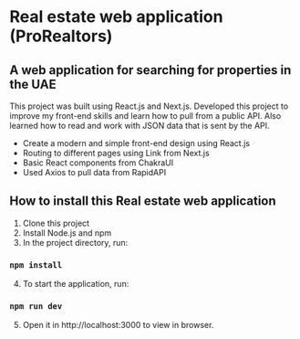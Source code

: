 # Real estate web application (ProRealtors)

## A web application for searching for properties in the UAE

This project was built using React.js and Next.js. Developed this project to improve my front-end skills and learn how to pull from a public API.
Also learned how to read and work with JSON data that is sent by the API.

- Create a modern and simple front-end design using React.js
- Routing to different pages using Link from Next.js
- Basic React components from ChakraUI
- Used Axios to pull data from RapidAPI

## How to install this Real estate web application

1. Clone this project
2. Install Node.js and npm
3. In the project directory, run:

### `npm install`

4. To start the application, run:

### `npm run dev`

5. Open it in http://localhost:3000 to view in browser.
